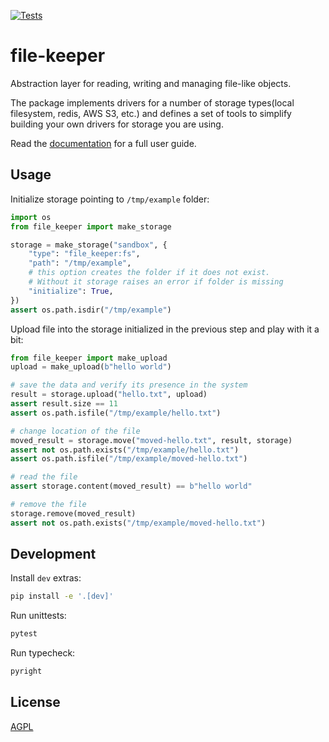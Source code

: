 [![Tests](https://github.com/DataShades/file-keeper/actions/workflows/test.yml/badge.svg)](https://github.com/DataShades/file-keeper/actions/workflows/test.yml)

# file-keeper

Abstraction layer for reading, writing and managing file-like objects.

The package implements drivers for a number of storage types(local filesystem,
redis, AWS S3, etc.) and defines a set of tools to simplify building your own
drivers for storage you are using.

Read the [documentation](https://datashades.github.io/file-keeper/) for a full
user guide.


## Usage

Initialize storage pointing to `/tmp/example` folder:

```python
import os
from file_keeper import make_storage

storage = make_storage("sandbox", {
    "type": "file_keeper:fs",
    "path": "/tmp/example",
    # this option creates the folder if it does not exist.
    # Without it storage raises an error if folder is missing
    "initialize": True,
})
assert os.path.isdir("/tmp/example")
```

Upload file into the storage initialized in the previous step and play with it
a bit:

```python
from file_keeper import make_upload
upload = make_upload(b"hello world")

# save the data and verify its presence in the system
result = storage.upload("hello.txt", upload)
assert result.size == 11
assert os.path.isfile("/tmp/example/hello.txt")

# change location of the file
moved_result = storage.move("moved-hello.txt", result, storage)
assert not os.path.exists("/tmp/example/hello.txt")
assert os.path.isfile("/tmp/example/moved-hello.txt")

# read the file
assert storage.content(moved_result) == b"hello world"

# remove the file
storage.remove(moved_result)
assert not os.path.exists("/tmp/example/moved-hello.txt")
```

## Development

Install `dev` extras:

```sh
pip install -e '.[dev]'
```

Run unittests:
```sh
pytest
```

Run typecheck:
```sh
pyright
```


## License

[AGPL](https://www.gnu.org/licenses/agpl-3.0.en.html)
